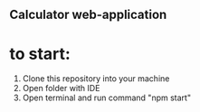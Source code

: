 ## Calculator web-application

# to start: 

1. Clone this repository into your machine
2. Open folder with IDE
3. Open terminal and run command "npm start"